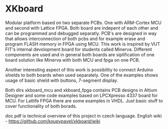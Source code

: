 # XKboard

Modular platform based on two separate PCBs. One with ARM-Cortex MCU and second with Lattice FPGA. Both board are indepent of each other and can be programmed and debugged separatly. PCB's are designed in way that allows interconnection of both pcbs and for example erase and program FLASH memory in FPGA using MCU. This work is inspired by VUT FIT's internal devolopment board for students called Minerva. Different components are used and in general both boards are siplification of one board solution like Minerva with both MCU and fpga on one PCB.

Another interesting aspect of this work is possibility to connect Arduino shields to both boards when used separately. One of the examples shows usage of basic shield with buttons, 7-segment display.

Both dirs xkboard_mcu and xkboard_fpga contains PCB designs in Altium Designer and some code examples based on LPCXpresso 4337 board for MCU. For Lattife FPGA there are some examples in VHDL. Just basic stuff to cover functionality of both borads.

doc.pdf is technical overview of this project in czech language. 
English wiki - https://github.com/koupypavel/xkboard/wiki
